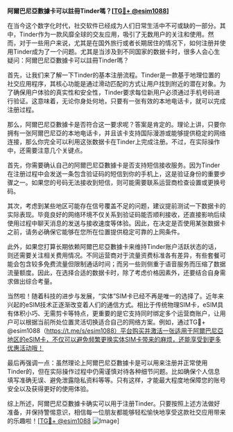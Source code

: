 **阿爾巴尼亞數據卡可以註冊Tinder嗎？[[TG💪+ @esim1088](https://t.me/s/esim1088)]**

在当今这个数字化时代，社交软件已经成为人们日常生活中不可或缺的一部分。其中，Tinder作为一款风靡全球的交友应用，吸引了无数用户的关注和使用。然而，对于一些用户来说，尤其是在国外旅行或者长期居住的情况下，如何注册并使用Tinder成为了一个问题。尤其是当涉及到不同国家的数据卡时，很多人会心生疑问：阿爾巴尼亞數據卡可以註冊Tinder嗎？

首先，让我们来了解一下Tinder的基本注册流程。Tinder是一款基于地理位置的社交应用程序，其核心功能是通过滑动匹配的方式让用户找到附近的潜在对象。为了确保用户体验的真实性和安全性，Tinder要求每位新用户必须通过手机号码进行验证。这意味着，无论你身处何地，只要有一张有效的本地电话卡，就可以完成注册过程。

那么，阿爾巴尼亞數據卡是否符合这一要求呢？答案是肯定的。理论上讲，只要你拥有一张阿爾巴尼亞的本地电话卡，并且该卡支持国际漫游或能够提供稳定的网络连接，那么你完全可以利用这张数据卡在Tinder上完成注册。不过，在实际操作中，还需要注意几个关键点。

首先，你需要确认自己的阿爾巴尼亞數據卡是否支持短信接收服务。因为Tinder在注册过程中会发送一条包含验证码的短信到你的手机上，这是验证身份的重要步骤之一。如果您的号码无法接收到短信，则可能需要联系运营商检查设置或更换号码。

其次，考虑到某些地区可能存在信号覆盖不足的问题，建议提前测试一下数据卡的实际表现。毕竟良好的网络环境不仅关系到验证码能否顺利接收，还直接影响后续使用过程中聊天消息的发送与接收速度等体验。因此，在决定是否使用某张数据卡之前，请务必确保它能够在您所在位置提供稳定可靠的上网条件。

此外，如果您打算长期依赖阿爾巴尼亞數據卡来维持Tinder账户活跃状态的话，则还需要关注相关费用情况。不同运营商对于流量资费标准各有差异，有些套餐可能会包含较多免费流量但限制通话时间；而另一些则侧重于语音服务而压缩了数据流量额度。因此，在选择合适的数据卡时，除了考虑价格因素外，还要结合自身需求做出综合考量。

当然啦！随着科技的进步与发展，“实体”SIM卡已经不再是唯一的选择了。近年来兴起的eSIM技术正逐渐改变着人们的通信方式。相比于传统物理SIM卡，eSIM具有体积小巧、无需剪卡等特点，更重要的是它支持同时绑定多个运营商账户，让用户可以根据当前所处位置灵活切换适合自己的网络方案。例如，通过TG💪+ @esim1088（https://t.me/s/esim1088）平台购买并激活一张适用于阿爾巴尼亞地区的eSIM卡，不仅可以避免频繁更换实体SIM卡带来的麻烦，还能享受到更多优惠活动哦！

最后再强调一点：虽然理论上阿爾巴尼亞數據卡是可以用来注册并正常使用Tinder的，但在实际操作过程中仍需谨慎对待各种细节问题。比如确保个人信息填写准确无误、避免泄露隐私资料等等。只有这样，才能最大程度地保障您的账号安全以及获得更好的使用体验。

综上所述，阿爾巴尼亞數據卡确实可以用于注册Tinder。只要按照上述方法做好准备，并保持警惕意识，相信每一位朋友都能够轻松愉快地享受这款社交应用带来的乐趣啦！[[TG💪+ @esim1088](https://t.me/s/esim1088) ![Image](https://i.postimg.cc/4NQfJmqS/Snipaste-2025-05-13-00-14-12.png)]